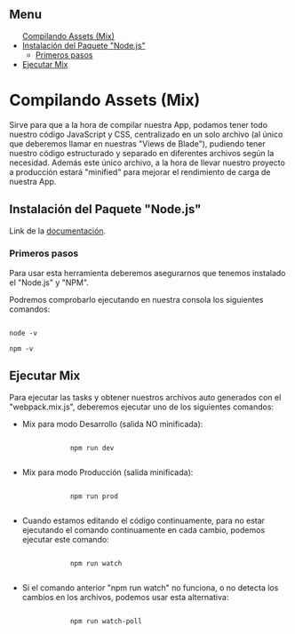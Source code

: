 <h2>Menu <a name="menu"></a></h2>
<ul>
    <a href="#inicio">Compilando Assets (Mix)</a>
    <li>
        <a href="#instalacionNode">Instalación del Paquete "Node.js"</a>
        <ul>
            <li><a href="#primerosPasosNode">Primeros pasos</a></li>
        </ul>
    </li>
    <li><a href="#ejecutarMix">Ejecutar Mix</a></li>
</ul>

<h1>Compilando Assets (Mix) <a name="inicio"></a></h1>
<p>Sirve para que a la hora de compilar nuestra App, podamos tener todo nuestro código JavaScript y CSS, centralizado en un solo archivo (al único que deberemos llamar en nuestras "Views de Blade"), pudiendo tener nuestro código estructurado y separado en diferentes archivos según la necesidad. Además este único archivo, a la hora de llevar nuestro proyecto a producción estará "minified" para mejorar el rendimiento de carga de nuestra App.</p>

<h2>Instalación del Paquete "Node.js" <a name="instalacion"></a></h2>
<p>Link de la <a href="https://nodejs.org/es/download/package-manager/">documentación</a>.</p>

<h3>Primeros pasos <a name="primerosPasos"></a></h3>
<p>Para usar esta herramienta deberemos asegurarnos que tenemos instalado el "Node.js" y "NPM".</p>
<p>Podremos comprobarlo ejecutando en nuestra consola los siguientes comandos:</p>
<code>
node -v <br>
npm -v
</code>
<p></p>

<h2>Ejecutar Mix <a name="ejecutarMix"></a></h2>
<p>Para ejecutar las tasks y obtener nuestros archivos auto generados con el "webpack.mix.js", deberemos ejecutar uno de los siguientes comandos:</p>
<ul>
    <li>
        <p>Mix para modo Desarrollo (salida NO minificada):</p>
        <code>
            npm run dev
        </code>
        <p></p>
    </li>
    <li>
        <p>Mix para modo Producción (salida minificada):</p>
        <code>
            npm run prod
        </code>
        <p></p>
    </li>
    <li>
        <p>Cuando estamos editando el código continuamente, para no estar ejecutando el comando continuamente en cada cambio, podemos ejecutar este comando:</p>
        <code>
            npm run watch
        </code>
        <p></p>
    </li>
    <li>
        <p>Si el comando anterior "npm run watch" no funciona, o no detecta los cambios en los archivos, podemos usar esta alternativa:</p>
        <code>
            npm run watch-poll
        </code>
        <p></p>
    </li>
</ul>
